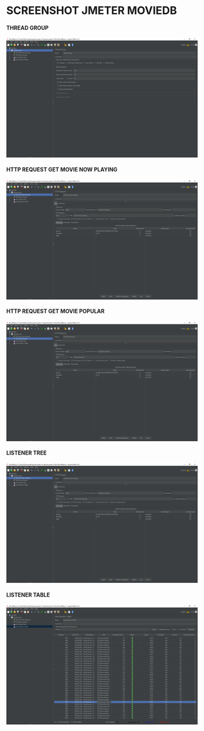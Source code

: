 # SCREENSHOT JMETER MOVIEDB

#### THREAD GROUP
![alt text][Thread-Group]
#### HTTP REQUEST GET MOVIE NOW PLAYING
![alt text][Http-Request-Get-Movie-Now-Playing]
#### HTTP REQUEST GET MOVIE POPULAR
![alt text][Http-Request-Get-Movie-Popular]
#### LISTENER TREE
![alt text][Listener-Tree]
#### LISTENER TABLE
![alt text][Listener-Table]




[Listener-Tree]: https://github.com/ranggaaryo79/jc-cucumber-shopdemoqa/blob/61c8f0f5dc67fbacea610ddf3a29735e895772f4/Jmeter/Screenshot/HTTP-Request-Get-Movie-Now-Playing.PNG "Listener Tree"
[Listener-Table]: https://github.com/ranggaaryo79/jc-cucumber-shopdemoqa/blob/30922241a19a174c3dec67c96c251639a8e95cc4/Jmeter/Screenshot/Listener-Table.PNG "Listener Table"
[Http-Request-Get-Movie-Now-Playing]: https://github.com/ranggaaryo79/jc-cucumber-shopdemoqa/blob/30922241a19a174c3dec67c96c251639a8e95cc4/Jmeter/Screenshot/HTTP-Request-Get-Movie-Now-Playing.PNG "Http Request GET Movie Now Playing"
[Http-Request-Get-Movie-Popular]: https://github.com/ranggaaryo79/jc-cucumber-shopdemoqa/blob/30922241a19a174c3dec67c96c251639a8e95cc4/Jmeter/Screenshot/HTTP-Request-Get-Movie-Popular.PNG "Http Request GET Movie Now Playing"
[Thread-Group]: https://github.com/ranggaaryo79/jc-cucumber-shopdemoqa/blob/30922241a19a174c3dec67c96c251639a8e95cc4/Jmeter/Screenshot/Thread-Group.PNG "Thread Group"